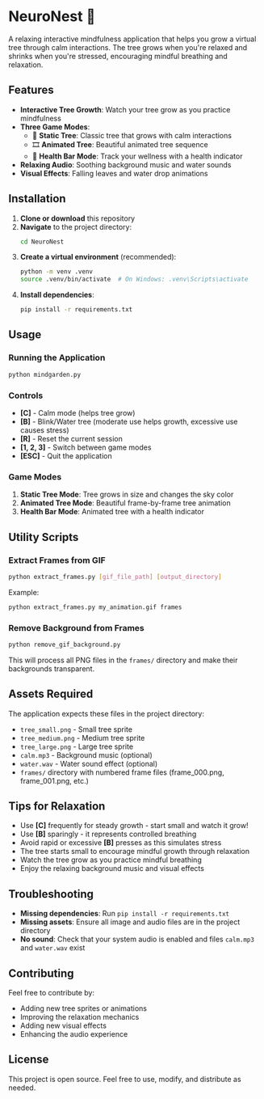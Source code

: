 # NeuroNest 🌱

A relaxing interactive mindfulness application that helps you grow a virtual tree through calm interactions. The tree grows when you're relaxed and shrinks when you're stressed, encouraging mindful breathing and relaxation.

## Features

- **Interactive Tree Growth**: Watch your tree grow as you practice mindfulness
- **Three Game Modes**:
  - 🌳 **Static Tree**: Classic tree that grows with calm interactions
  - 🎞️ **Animated Tree**: Beautiful animated tree sequence
  - 💖 **Health Bar Mode**: Track your wellness with a health indicator
- **Relaxing Audio**: Soothing background music and water sounds
- **Visual Effects**: Falling leaves and water drop animations

## Installation

1. **Clone or download** this repository
2. **Navigate** to the project directory:
   ```bash
   cd NeuroNest
   ```
3. **Create a virtual environment** (recommended):
   ```bash
   python -m venv .venv
   source .venv/bin/activate  # On Windows: .venv\Scripts\activate
   ```
4. **Install dependencies**:
   ```bash
   pip install -r requirements.txt
   ```

## Usage

### Running the Application
```bash
python mindgarden.py
```

### Controls
- **[C]** - Calm mode (helps tree grow)
- **[B]** - Blink/Water tree (moderate use helps growth, excessive use causes stress)
- **[R]** - Reset the current session
- **[1, 2, 3]** - Switch between game modes
- **[ESC]** - Quit the application

### Game Modes
1. **Static Tree Mode**: Tree grows in size and changes the sky color
2. **Animated Tree Mode**: Beautiful frame-by-frame tree animation
3. **Health Bar Mode**: Animated tree with a health indicator

## Utility Scripts

### Extract Frames from GIF
```bash
python extract_frames.py [gif_file_path] [output_directory]
```
Example:
```bash
python extract_frames.py my_animation.gif frames
```

### Remove Background from Frames
```bash
python remove_gif_background.py
```
This will process all PNG files in the `frames/` directory and make their backgrounds transparent.

## Assets Required

The application expects these files in the project directory:
- `tree_small.png` - Small tree sprite
- `tree_medium.png` - Medium tree sprite  
- `tree_large.png` - Large tree sprite
- `calm.mp3` - Background music (optional)
- `water.wav` - Water sound effect (optional)
- `frames/` directory with numbered frame files (frame_000.png, frame_001.png, etc.)

## Tips for Relaxation

- Use **[C]** frequently for steady growth - start small and watch it grow!
- Use **[B]** sparingly - it represents controlled breathing
- Avoid rapid or excessive **[B]** presses as this simulates stress
- The tree starts small to encourage mindful growth through relaxation
- Watch the tree grow as you practice mindful breathing
- Enjoy the relaxing background music and visual effects

## Troubleshooting

- **Missing dependencies**: Run `pip install -r requirements.txt`
- **Missing assets**: Ensure all image and audio files are in the project directory
- **No sound**: Check that your system audio is enabled and files `calm.mp3` and `water.wav` exist

## Contributing

Feel free to contribute by:
- Adding new tree sprites or animations
- Improving the relaxation mechanics
- Adding new visual effects
- Enhancing the audio experience

## License

This project is open source. Feel free to use, modify, and distribute as needed.

